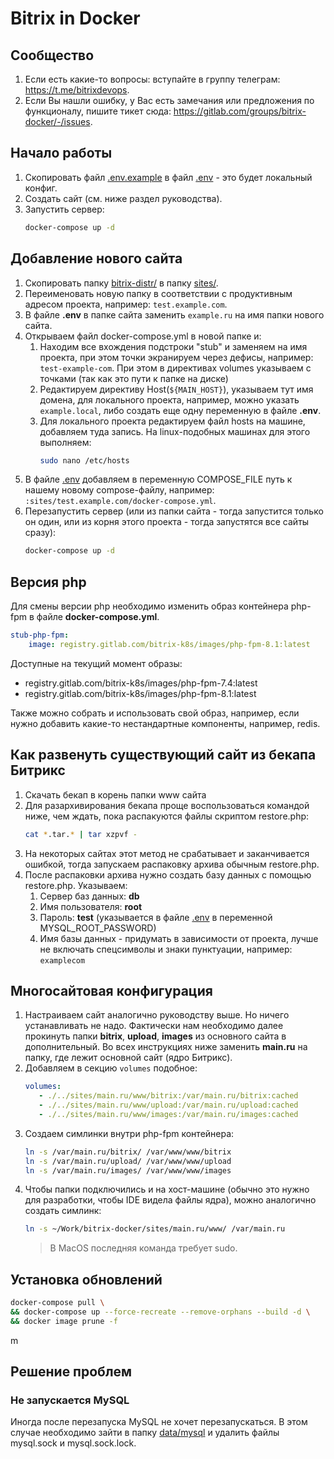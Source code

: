 # Bitrix in Docker

## Сообщество

1. Если есть какие-то вопросы: вступайте в группу телеграм: https://t.me/bitrixdevops.
2. Если Вы нашли ошибку, у Вас есть замечания или предложения по функционалу, пишите тикет сюда: https://gitlab.com/groups/bitrix-docker/-/issues.

## Начало работы

1. Скопировать файл [.env.example](.env.example) в файл [.env](.env) - это будет локальный конфиг.
2. Создать сайт (см. ниже раздел руководства).
3. Запустить сервер:
   ```bash
   docker-compose up -d
   ```

## Добавление нового сайта

1. Скопировать папку [bitrix-distr/](bitrix-distr/) в папку [sites/](sites/).
2. Переименовать новую папку в соответствии с продуктивным адресом проекта, например: `test.example.com`. 
3. В файле **.env** в папке сайта заменить `example.ru` на имя папки нового сайта.
4. Открываем файл docker-compose.yml в новой папке и:
   1. Находим все вхождения подстроки "stub" и заменяем на имя проекта, при этом точки экранируем через дефисы, например: `test-example-com`. При этом в директивах volumes указываем с точками (так как это пути к папке на диске)
   2. Редактируем директиву Host(`${MAIN_HOST}`), указываем тут имя домена, для локального проекта, например, можно указать `example.local`, либо создать еще одну переменную в файле **.env**.
   3. Для локального проекта редактируем файл hosts на машине, добавляем туда запись. На linux-подобных машинах для этого выполняем:
      ```bash
      sudo nano /etc/hosts
      ```
5. В файле [.env](.env) добавляем в переменную COMPOSE_FILE путь к нашему новому compose-файлу, например: `:sites/test.example.com/docker-compose.yml`.
6. Перезапустить сервер (или из папки сайта - тогда запустится только он один, или из корня этого проекта - тогда запустятся все сайты сразу):
   ```bash
   docker-compose up -d
   ```

## Версия php

Для смены версии php необходимо изменить образ контейнера php-fpm в файле **docker-compose.yml**.
```yaml
stub-php-fpm:
    image: registry.gitlab.com/bitrix-k8s/images/php-fpm-8.1:latest
```

Доступные на текущий момент образы:
- registry.gitlab.com/bitrix-k8s/images/php-fpm-7.4:latest
- registry.gitlab.com/bitrix-k8s/images/php-fpm-8.1:latest

Также можно собрать и использовать свой образ, например, если нужно добавить какие-то нестандартные компоненты, например, redis.

## Как развенуть существующий сайт из бекапа Битрикс

1. Скачать бекап в корень папки www сайта
2. Для разархивирования бекапа проще воспользоваться командой ниже, чем ждать, пока распакуются файлы скриптом restore.php:
   ```bash
   cat *.tar.* | tar xzpvf -
   ```
3. На некоторых сайтах этот метод не срабатывает и заканчивается ошибкой, тогда запускаем распаковку архива обычным restore.php.
4. После распаковки архива нужно создать базу данных с помощью restore.php. Указываем:
   1. Сервер баз данных: **db**
   2. Имя пользователя: **root**
   3. Пароль: **test** (указывается в файле [.env](.env) в переменной MYSQL_ROOT_PASSWORD)
   4. Имя базы данных - придумать в зависимости от проекта, лучше не включать спецсимволы и знаки пунктуации, например: `examplecom`

## Многосайтовая конфигурация

1. Настраиваем сайт аналогично руководству выше. Но ничего устанавливать не надо. Фактически нам необходимо далее прокинуть папки **bitrix**, **upload**, **images** из основного сайта в дополнительный. Во всех инструкциях ниже заменить **main.ru** на папку, где лежит основной сайт (ядро Битрикс).
2. Добавляем в секцию `volumes` подобное:
   ```yaml
   volumes:
      - ./../sites/main.ru/www/bitrix:/var/main.ru/bitrix:cached
      - ./../sites/main.ru/www/upload:/var/main.ru/upload:cached
      - ./../sites/main.ru/www/images:/var/main.ru/images:cached
   ```
3. Cоздаем симлинки внутри php-fpm контейнера:
   ```bash
   ln -s /var/main.ru/bitrix/ /var/www/www/bitrix
   ln -s /var/main.ru/upload/ /var/www/www/upload
   ln -s /var/main.ru/images/ /var/www/www/images
   ```
4. Чтобы папки подключились и на хост-машине (обычно это нужно для разработки, чтобы IDE видела файлы ядра), можно аналогично создать симлинк:
   ```bash
   ln -s ~/Work/bitrix-docker/sites/main.ru/www/ /var/main.ru
   ```
   > В MacOS последняя команда требует sudo.

## Установка обновлений

```bash
docker-compose pull \
&& docker-compose up --force-recreate --remove-orphans --build -d \
&& docker image prune -f
```
m
## Решение проблем

### Не запускается MySQL

Иногда после перезапуска MySQL не хочет перезапускаться. В этом случае необходимо зайти в папку [data/mysql](data/mysql) и удалить файлы mysql.sock и mysql.sock.lock.
